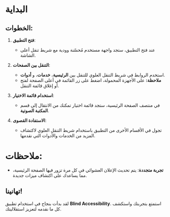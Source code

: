 # البداية

## الخطوات:

1. **فتح التطبيق**:

   - عند فتح التطبيق، ستجد واجهة مستخدم مُحسّنة وودية مع شريط تنقل أعلى الشاشة.

2. **التنقل بين الصفحات**:

   - استخدم الروابط في شريط التنقل العلوي للتنقل بين **الرئيسية**، **خدمات**، و **أدوات**.
   - **ملاحظة:** على الأجهزة المحمولة، اضغط على زر القائمة في أعلى الصفحة لفتح أو إغلاق قائمة التنقل.

3. **استخدام قائمة الاختيار**:

   - في منتصف الصفحة الرئيسية، ستجد قائمة اختيار تمكنك من الانتقال إلى قسم **المكتبة الصوتية**.

4. **الاستفادة القصوى**:

   - تجول في الأقسام الأخرى من التطبيق باستخدام شريط التنقل العلوي لاكتشاف المزيد من الخدمات والأدوات التي نقدمها.

# ملاحظات:

- **تجربة متجددة**: يتم تحديث الإعلان العشوائي في كل مرة تزور فيها الصفحة الرئيسية، مما يساعدك على اكتشاف ميزات جديدة.

## تهانينا!

لقد بدأت بنجاح في استخدام تطبيق **Blind Accessibility**. استمتع بتجربتك واستكشف كل ما نقدمه لتعزيز استقلاليتك.